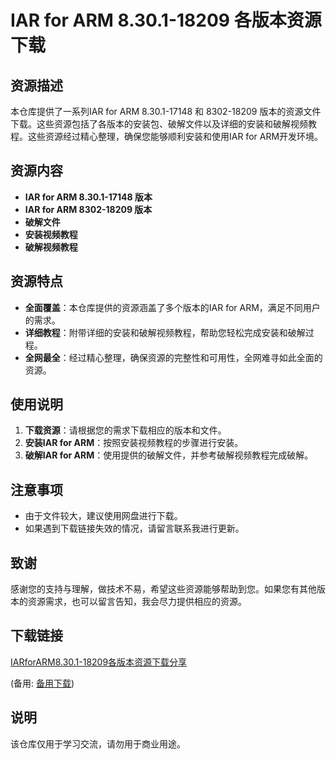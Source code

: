 # IAR for ARM 8.30.1-18209 各版本资源下载

## 资源描述

本仓库提供了一系列IAR for ARM 8.30.1-17148 和 8302-18209 版本的资源文件下载。这些资源包括了各版本的安装包、破解文件以及详细的安装和破解视频教程。这些资源经过精心整理，确保您能够顺利安装和使用IAR for ARM开发环境。

## 资源内容

- **IAR for ARM 8.30.1-17148 版本**
- **IAR for ARM 8302-18209 版本**
- **破解文件**
- **安装视频教程**
- **破解视频教程**

## 资源特点

- **全面覆盖**：本仓库提供的资源涵盖了多个版本的IAR for ARM，满足不同用户的需求。
- **详细教程**：附带详细的安装和破解视频教程，帮助您轻松完成安装和破解过程。
- **全网最全**：经过精心整理，确保资源的完整性和可用性，全网难寻如此全面的资源。

## 使用说明

1. **下载资源**：请根据您的需求下载相应的版本和文件。
2. **安装IAR for ARM**：按照安装视频教程的步骤进行安装。
3. **破解IAR for ARM**：使用提供的破解文件，并参考破解视频教程完成破解。

## 注意事项

- 由于文件较大，建议使用网盘进行下载。
- 如果遇到下载链接失效的情况，请留言联系我进行更新。

## 致谢

感谢您的支持与理解，做技术不易，希望这些资源能够帮助到您。如果您有其他版本的资源需求，也可以留言告知，我会尽力提供相应的资源。

## 下载链接
[IARforARM8.30.1-18209各版本资源下载分享](https://pan.quark.cn/s/f630fc9e9858) 

(备用: [备用下载](https://pan.baidu.com/s/1YDQI8ha1EEaNPUg_eX88PQ?pwd=1234))

## 说明

该仓库仅用于学习交流，请勿用于商业用途。
